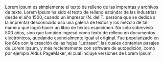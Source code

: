 Lorem Ipsum es simplemente el texto de relleno de las imprentas
y archivos de texto. Lorem Ipsum ha sido el texto de relleno
estándar de las industrias desde el año 1500, cuando un impresor
(N. del T. persona que se dedica a la imprenta) desconocido usó una galería de textos y
los mezcló de tal manera que logró hacer un libro de textos especimen.
No sólo sobrevivió 500 años, sino que tambien ingresó como texto de relleno en
documentos electrónicos, quedando esencialmente igual al original. Fue popularizado
en los 60s con la creación de las hojas "Letraset", las cuales contenian pasajes de
Lorem Ipsum, y más recientemente con software de autoedición, como por ejemplo Aldus
PageMaker, el cual incluye versiones de Lorem Ipsum.